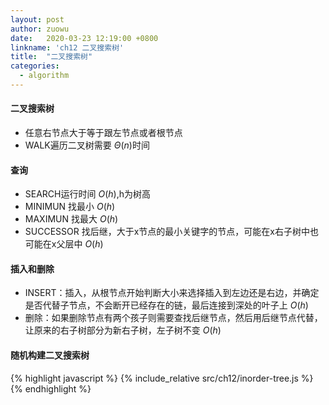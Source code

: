 ```yaml
---
layout: post
author: zuowu
date:   2020-03-23 12:19:00 +0800
linkname: 'ch12 二叉搜索树'
title:  "二叉搜索树"
categories:
  - algorithm 
---
```


#### 二叉搜索树
  * 任意右节点大于等于跟左节点或者根节点
  * WALK遍历二叉树需要 $Θ(n)$时间

#### 查询
  * SEARCH运行时间 $O(h)$,h为树高
  * MINIMUN 找最小 $O(h)$
  * MAXIMUN 找最大 $O(h)$
  * SUCCESSOR 找后继，大于x节点的最小关键字的节点，可能在x右子树中也可能在x父层中 $O(h)$

#### 插入和删除
 * INSERT：插入，从根节点开始判断大小来选择插入到左边还是右边，并确定是否代替子节点，不会断开已经存在的链，最后连接到深处的叶子上 $O(h)$
 * 删除：如果删除节点有两个孩子则需要查找后继节点，然后用后继节点代替，让原来的右子树部分为新右子树，左子树不变 $O(h)$

#### 随机构建二叉搜索树

{% highlight javascript %}
    {% include_relative src/ch12/inorder-tree.js %}
{% endhighlight %}